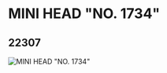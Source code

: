 # MINI HEAD "NO. 1734"
## 22307
![MINI HEAD "NO. 1734"](https://lc-www-live-s.legocdn.com/media/bricks/5/2/6122034.jpg)